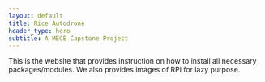 ```yaml
---
layout: default
title: Rice Autodrone
header_type: hero
subtitle: A MECE Capstone Project
---
```


This is the website that provides instruction on how to install all necessary packages/modules.
We also provides images of RPi for lazy purpose.
